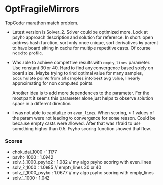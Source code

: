 OptFragileMirrors
=================

TopCoder marathon match problem.

* Latest version is Solver_2. Solver could be optimized more. Look at psyho approach description and solution for reference.
    In short: open address hash function, sort only once unique, sort derivatives by parent to have board sitting in cache for
    multiple repetitive casts. Of course need to profile.

* Was able to achieve competitive results with `empty_lines` parameter. Use constant 30 or 40. 
    Hard to find any convergence based solely on board size. Maybe trying to find optimal value for many samples,
    accumulate points from all samples into best avg value, linearly approximating for non computed points.

    Another idea is to add more dependencies to the parameter. For the most part it seems this parameter alone just 
    helps to observe solution space in a different direction.

* I was not able to capitalize on `even_lines`. When scoring, > 1 values of the param were not leading to convergence
    for some reason. Could be because empty casts were allowed. After that was afraid to use something higher than 0.5.
    Psyho scoring function showed that flow.

### Scores:

* chokudai_1000 : 1.1177
* psyho_1000 : 1.0942
* solv_3_1000_psyho2 : 1.082 // my algo psyho scoring with even_lines
* solv_2_1000 : 1.0685 // empty_lines 30 or 40
* solv_2_1000_psyho : 1.0677 // my algo psyho scoring with empty_lines
* solv_1_1000 : 1.042
